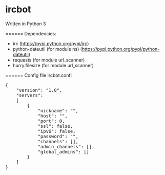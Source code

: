 ircbot
======

Written in Python 3

======
Dependencies:
+ irc (https://pypi.python.org/pypi/irc)
+ python-dateutil (for module ns) (https://pypi.python.org/pypi/python-dateutil)
+ requests (for module url_scanner)
+ hurry.filesize (for module url_scanner)

======
Config file ircbot.conf:

<pre>
{
	"version": "1.0",
	"servers":
	[
		{
			"nickname": "",
			"host": "",
			"port": 0,
			"ssl": false,
			"ipv6": false,
			"password": "",
			"channels": [],
			"admin_channels": [],
			"global_admins": []
		}
	]
}
</pre>
